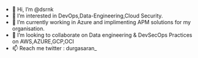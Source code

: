 - 👋 Hi, I’m @dsrnk
- 👀 I’m interested in DevOps,Data-Engineering,Cloud Security.
- 🌱 I’m currently working in Azure and implimenting APM solutions for my organisation.
- 💞️ I’m looking to collaborate on Data engineering & DevSecOps Practices on AWS,AZURE,GCP,OCI
- 📫 Reach me twitter : durgasaran_                 

<!---
dsrnk/dsrnk is a ✨ special ✨ repository because its `README.md` (this file) appears on your GitHub profile.
You can click the Preview link to take a look at your changes.
--->
